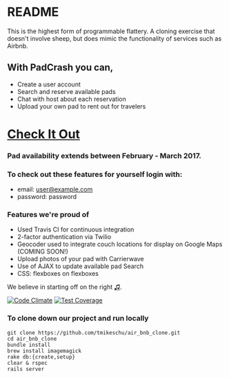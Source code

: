 # README

This is the highest form of programmable flattery. A cloning exercise that doesn't involve sheep, but does mimic the functionality of services such as Airbnb.

## With PadCrash you can, 
  * Create a user account
  * Search and reserve available pads
  * Chat with host about each reservation
  * Upload your own pad to rent out for travelers

# [Check It Out](https://padcrash.herokuapp.com)

### Pad availability extends between February - March 2017.
### To check out these features for yourself login with:
  * email:    user@example.com
  * password: password

### Features we're proud of 
  * Used Travis CI for continuous integration
  * 2-factor authentication via Twilio
  * Geocoder used to integrate couch locations for display on Google Maps (COMING SOON!)
  * Upload photos of your pad with Carrierwave
  * Use of AJAX to update available pad Search
  * CSS: flexboxes on flexboxes

We believe in starting off on the right [♫](https://gist.github.com/tmikeschu/4ccb96fbca3734d07a4e4a5e1c5e2ae5).

[![Code Climate](https://codeclimate.com/github/tmikeschu/air_bnb_clone/badges/gpa.svg)](https://codeclimate.com/github/tmikeschu/air_bnb_clone)
[![Test Coverage](https://codeclimate.com/github/tmikeschu/air_bnb_clone/badges/coverage.svg)](https://codeclimate.com/github/tmikeschu/air_bnb_clone/coverage)

### To clone down our project and run locally
```
git clone https://github.com/tmikeschu/air_bnb_clone.git
cd air_bnb_clone
bundle install
brew install imagemagick
rake db:{create,setup}
clear & rspec
rails server
```
